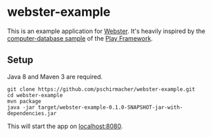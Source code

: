 webster-example
===============

This is an example application for [Webster](https://github.com/pschirmacher/webster). It's heavily inspired by the [computer-database sample](https://github.com/playframework/playframework/tree/master/samples/java/computer-database)
of the [Play Framework](http://playframework.com/).

Setup
-----

Java 8 and Maven 3 are required.

    git clone https://github.com/pschirmacher/webster-example.git
    cd webster-example
    mvn package
    java -jar target/webster-example-0.1.0-SNAPSHOT-jar-with-dependencies.jar

This will start the app on [localhost:8080](http://localhost:8080).
